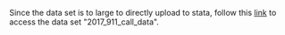 Since the data set is to large to directly upload to stata, follow this [link](https://sumailsyr-my.sharepoint.com/:u:/g/personal/regaudre_syr_edu/EROH8QM2dk5OpOlHqgCl2-sBonjqD8zUs8qM0uuewBWT6Q?e=b52WF5) to access the data set "2017_911_call_data".
